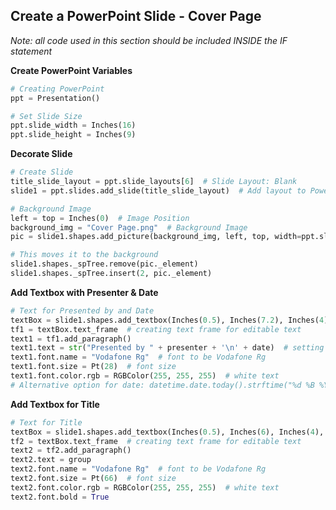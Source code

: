 ## Create a PowerPoint Slide - Cover Page
_Note: all code used in this section should be included INSIDE the IF statement_

**Create PowerPoint Variables**
```python
# Creating PowerPoint
ppt = Presentation()

# Set Slide Size
ppt.slide_width = Inches(16)
ppt.slide_height = Inches(9)
```

**Decorate Slide**
```python
# Create Slide
title_slide_layout = ppt.slide_layouts[6]  # Slide Layout: Blank
slide1 = ppt.slides.add_slide(title_slide_layout)  # Add layout to PowerPoint

# Background Image
left = top = Inches(0)  # Image Position
background_img = "Cover Page.png"  # Background Image
pic = slide1.shapes.add_picture(background_img, left, top, width=ppt.slide_width, height=ppt.slide_height)

# This moves it to the background
slide1.shapes._spTree.remove(pic._element)
slide1.shapes._spTree.insert(2, pic._element)
```
**Add Textbox with Presenter & Date**
```python
# Text for Presented by and Date
textBox = slide1.shapes.add_textbox(Inches(0.5), Inches(7.2), Inches(4), Inches(1))  # left, top, width, height
tf1 = textBox.text_frame  # creating text frame for editable text
text1 = tf1.add_paragraph()
text1.text = str("Presented by " + presenter + '\n' + date)  # setting text to be current "month year"
text1.font.name = "Vodafone Rg"  # font to be Vodafone Rg
text1.font.size = Pt(28)  # font size
text1.font.color.rgb = RGBColor(255, 255, 255)  # white text
# Alternative option for date: datetime.date.today().strftime("%d %B %Y")
```

**Add Textbox for Title**
```python
# Text for Title
textBox = slide1.shapes.add_textbox(Inches(0.5), Inches(6), Inches(4), Inches(1))  # left, top, width, height
tf2 = textBox.text_frame  # creating text frame for editable text
text2 = tf2.add_paragraph()
text2.text = group
text2.font.name = "Vodafone Rg"  # font to be Vodafone Rg
text2.font.size = Pt(66)  # font size
text2.font.color.rgb = RGBColor(255, 255, 255)  # white text
text2.font.bold = True
```
